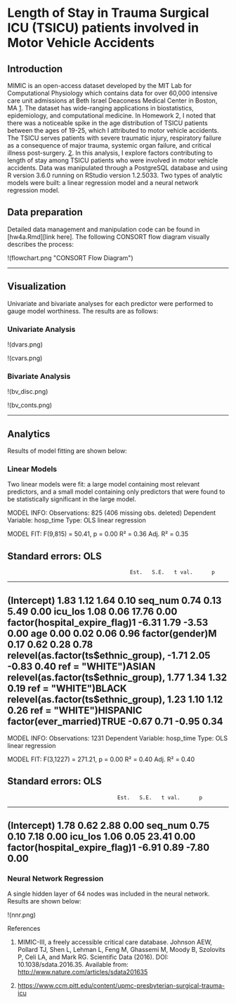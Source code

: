 # Length of Stay in Trauma Surgical ICU (TSICU) patients involved in Motor Vehicle Accidents

## Introduction

MIMIC is an open-access dataset developed by the MIT Lab for Computational Physiology which contains data for over 60,000 intensive care unit admissions at Beth Israel Deaconess Medical Center in Boston, MA [1](http://www.nature.com/articles/sdata201635). The dataset has wide-ranging applications in biostatistics, epidemiology, and computational medicine. In Homework 2, I noted that there was a noticeable spike in the age distribution of TSICU patients between the ages of 19-25, which I attributed to motor vehicle accidents. The TSICU serves patients with severe traumatic injury, respiratory failure as a consequence of major trauma, systemic organ failure, and critical illness post-surgery. [2](https://www.ccm.pitt.edu/content/upmc-presbyterian-surgical-trauma-icu).  In this analysis, I explore factors contributing to length of stay among TSICU patients who were involved in motor vehicle accidents. Data was manipulated through a PostgreSQL database and using R version 3.6.0 running on RStudio version 1.2.5033. Two types of analytic models were built: a linear regression model and a neural network regression model.

## Data preparation

Detailed data management and manipulation code can be found in [hw4a.Rmd][link here]. The following CONSORT flow diagram visually describes the process:

!(flowchart.png "CONSORT Flow Diagram")

---

## Visualization

Univariate and bivariate analyses for each predictor were performed to gauge model worthiness. The results are as follows:

### Univariate Analysis

!(dvars.png)

!(cvars.png)

### Bivariate Analysis

!(bv_disc.png)

!(bv_conts.png)

---

## Analytics

Results of model fitting are shown below:

### Linear Models

Two linear models were fit: a large model containing most relevant predictors, and a small model containing only predictors that were found to be statistically significant in the large model.

MODEL INFO:
Observations: 825 (406 missing obs. deleted)
Dependent Variable: hosp_time
Type: OLS linear regression 

MODEL FIT:
F(9,815) = 50.41, p = 0.00
R² = 0.36
Adj. R² = 0.35 

Standard errors: OLS
----------------------------------------------------------------------
                                           Est.   S.E.   t val.      p
--------------------------------------- ------- ------ -------- ------
(Intercept)                                1.83   1.12     1.64   0.10
seq_num                                    0.74   0.13     5.49   0.00
icu_los                                    1.08   0.06    17.76   0.00
factor(hospital_expire_flag)1             -6.31   1.79    -3.53   0.00
age                                        0.00   0.02     0.06   0.96
factor(gender)M                            0.17   0.62     0.28   0.78
relevel(as.factor(ts$ethnic_group),       -1.71   2.05    -0.83   0.40
ref = "WHITE")ASIAN                                                   
relevel(as.factor(ts$ethnic_group),        1.77   1.34     1.32   0.19
ref = "WHITE")BLACK                                                   
relevel(as.factor(ts$ethnic_group),        1.23   1.10     1.12   0.26
ref = "WHITE")HISPANIC                                                
factor(ever_married)TRUE                  -0.67   0.71    -0.95   0.34
----------------------------------------------------------------------

MODEL INFO:
Observations: 1231
Dependent Variable: hosp_time
Type: OLS linear regression 

MODEL FIT:
F(3,1227) = 271.21, p = 0.00
R² = 0.40
Adj. R² = 0.40 

Standard errors: OLS
------------------------------------------------------------------
                                       Est.   S.E.   t val.      p
----------------------------------- ------- ------ -------- ------
(Intercept)                            1.78   0.62     2.88   0.00
seq_num                                0.75   0.10     7.18   0.00
icu_los                                1.06   0.05    23.41   0.00
factor(hospital_expire_flag)1         -6.91   0.89    -7.80   0.00
------------------------------------------------------------------

### Neural Network Regression

A single hidden layer of 64 nodes was included in the neural network. Results are shown below:

!(nnr.png)

References

1. MIMIC-III, a freely accessible critical care database. Johnson AEW, Pollard TJ, Shen L, Lehman L, Feng M, Ghassemi M, Moody B, Szolovits P, Celi LA, and Mark RG. Scientific Data (2016). DOI: 10.1038/sdata.2016.35. Available from: http://www.nature.com/articles/sdata201635

2. https://www.ccm.pitt.edu/content/upmc-presbyterian-surgical-trauma-icu


